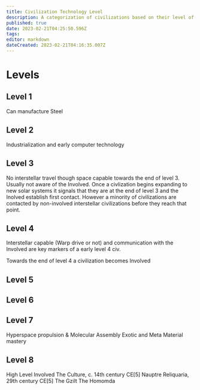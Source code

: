 ```yaml
---
title: Civilization Technology Level
description: A categorization of civilizations based on their level of technology as characterised by level 8 Civs.
published: true
date: 2023-02-21T04:25:50.596Z
tags: 
editor: markdown
dateCreated: 2023-02-21T04:16:35.007Z
---
```


# Levels

## Level 1
Can manufacture Steel

## Level 2
Industrialization and early computer technology

## Level 3
No interstellar travel though space capable towards the end of level 3.
Usually not aware of the Involved.
Once a civlization begins expanding to new solar systems it signals that they are at the end of level 3 and the Inolved establish first contact. However a minority of civilizations are contacted by non-involved interstellar civilizations before they reach that point.

## Level 4
Interstellar capable (Warp drive or not) and communication with the Involved are key markers of a early level 4 civ.

Towards the end of level 4 a civilization becomes Involved

## Level 5

## Level 6

## Level 7
Hyperspace propulsion & Molecular Assembly
Exotic and Meta Material mastery

## Level 8
High Level Involved
    The Culture, c. 14th century CE[5]
    Nauptre Reliquaria, 29th century CE[5]
    The Gzilt
    The Homomda